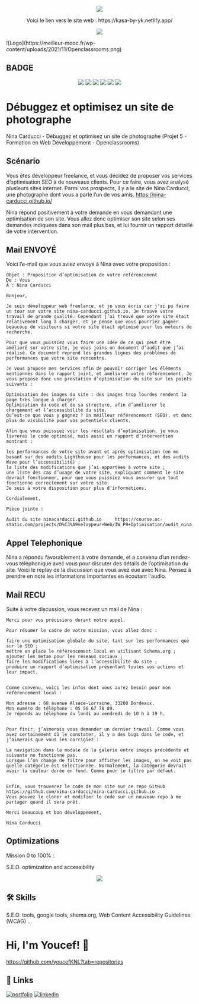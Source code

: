 <p align="center">
  <a href="https://github.com/youcefKNL?tab=repositories"><img src="https://badgen.net/badge/icon/github?icon=github&label"></a></p>
  <p align="center">
  Voici le lien vers le site web : https://kasa-by-yk.netlify.app/
</p>
<p align="center">
  <img src="https://badges.frapsoft.com/os/v1/open-source-200x33.png?v=103">
</p>
![Logo](https://meilleur-mooc.fr/wp-content/uploads/2021/11/Openclassrooms.png)

## BADGE

<p align="center">
  <img src="https://forthebadge.com/images/badges/powered-by-water.svg">
  <img src="https://forthebadge.com/images/badges/uses-js.svg">
  <img src="https://forthebadge.com/images/badges/uses-html.svg">
  <img src="https://forthebadge.com/images/badges/uses-css.svg">
  <img src=" https://forthebadge.com/generator/?plabel=build&slabel=with+react">
  <img src="https://forthebadge.com/images/badges/0-percent-optimized.svg">
</p>

# Débuggez et optimisez un site de photographe

Nina Carducci - Débuggez et optimisez un site de photographe
(Projet 5 - Formation en Web Développement - Openclassrooms)

## Scénario

Vous êtes développeur freelance, et vous décidez de proposer vos services d’optimisation SEO à de nouveaux clients. Pour ce faire, vous avez analysé plusieurs sites internet. Parmi vos prospects, il y a le site de Nina Carducci, une photographe dont vous a parlé l’un de vos amis. https://nina-carducci.github.io/

Nina répond positivement à votre demande en vous demandant une optimisation de son site. Vous allez donc optimiser son site selon ses demandes indiquées dans son mail plus bas, et lui fournir un rapport détaillé de votre intervention.

## Mail ENVOYÉ

Voici l’e-mail que vous aviez envoyé à Nina avec votre proposition :

    Objet : Proposition d’optimisation de votre référencement
    De : Vous
    À : Nina Carducci

    Bonjour,

    Je suis développeur web freelance, et je vous écris car j'ai pu faire un tour sur votre site nina-carducci.github.io. Je trouve votre travail de grande qualité. Cependant j’ai trouvé que votre site était relativement long à charger, et je pense que vous pourriez gagner beaucoup de visiteurs si votre site était optimisé pour les moteurs de recherche.

    Pour que vous puissiez vous faire une idée de ce qui peut être amélioré sur votre site, je vous joins un document d’audit que j’ai réalisé. Ce document reprend les grandes lignes des problèmes de performances que votre site rencontre.

    Je vous propose mes services afin de pouvoir corriger les éléments mentionnés dans le rapport joint, et améliorer votre référencement. Je vous propose donc une prestation d’optimisation du site sur les points suivants :

    Optimisation des images du site : des images trop lourdes rendent la page très longue à charger.
    Optimisation du code et de sa structure, afin d’améliorer le chargement et l’accessibilité du site.
    Qu’est-ce que vous y gagnez ? Un meilleur référencement (SEO), et donc plus de visibilité pour vos potentiels clients.

    Afin que vous puissiez voir les résultats d’optimisation, je vous livrerai le code optimisé, mais aussi un rapport d’intervention montrant :

    les performances de votre site avant et après optimisation (en me basant sur des audits Lighthouse pour les performances, et des audits Wave pour l’accessibilité) ;
    la liste des modifications que j’ai apportées à votre site ;
    une liste des cas d’usage de votre site, expliquant comment le site devrait fonctionner, pour que vous puissiez vous assurer que tout fonctionne correctement sur votre site.
    Je suis à votre disposition pour plus d’informations.

    Cordialement,

    Pièce jointe :

    Audit du site ninacarducci.github.io     https://course.oc-static.com/projects/D%C3%A9veloppeur+Web/IW_P9+Optimisation/audit_nina_carducci.pdf

## Appel Telephonique

Nina a répondu favorablement à votre demande, et a convenu d’un rendez-vous téléphonique avec vous pour discuter des détails de l’optimisation du site. Voici le replay de la discussion que vous avez eue avec Nina. Pensez à prendre en note les informations importantes en écoutant l'audio.

## Mail RECU

Suite à votre discussion, vous recevez un mail de Nina :

    Merci pour vos précisions durant notre appel.

    Pour résumer le cadre de votre mission, vous allez donc :

    faire une optimisation globale du site, tant sur les performances que sur le SEO ;
    mettre en place le référencement local en utilisant Schema.org ;
    ajouter les metas pour les réseaux sociaux ;
    faire les modifications liées à l’accessibilité du site ;
    produire un rapport d’optimisation présentant toutes vos actions et leur impact.


    Comme convenu, voici les infos dont vous aurez besoin pour mon référencement local :

    Mon adresse : 68 avenue Alsace-Lorraine, 33200 Bordeaux.
    Mon numéro de téléphone : 05 56 67 78 89.
    Je réponds au téléphone du lundi au vendredi de 10 h à 19 h.


    Pour finir, j’aimerais vous demander un dernier travail. Comme vous avez certainement dû le constater, il y a des bugs dans le code, et j’aimerais que vous les corrigiez :

    La navigation dans la modale de la galerie entre images précédente et suivante ne fonctionne pas.
    Lorsque l’on change de filtre pour afficher les images, on ne voit pas quelle catégorie est sélectionnée. Normalement, la catégorie devrait avoir la couleur dorée en fond. Comme pour le filtre par défaut.


    Enfin, vous trouverez le code de mon site sur ce repo GitHub https://github.com/nina-carducci/nina-carducci.github.io .
    Vous pouvez le cloner et modifier le code sur un nouveau repo à me partager quand il sera prêt.

    Merci beaucoup et bon développement,

    Nina Carducci

## Optimizations

Mission 0 to 100% :

S.E.O. optimization and accessibility

<p align="center">
  <img src="https://github.com/youcefKNL/OC_Projet5_NinaCarducci/blob/master/seo%20img.png">
</p>

## 🛠 Skills

S.E.O. tools, google tools, shema.org, Web Content Accessibility Guidelines (WCAG) ...

# Hi, I'm Youcef! 👋

https://github.com/youcefKNL?tab=repositories

## 🔗 Links

[![portfolio](https://img.shields.io/badge/my_portfolio-000?style=for-the-badge&logo=ko-fi&logoColor=white)](https://.com/)
[![linkedin](https://img.shields.io/badge/linkedin-0A66C2?style=for-the-badge&logo=linkedin&logoColor=white)](https://www.linkedin.com/)
